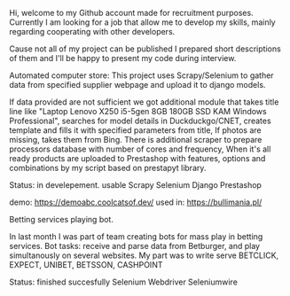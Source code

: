Hi, welcome to my Github account made for recruitment purposes. 
Currently I am looking for a job that allow me to develop my skills, mainly regarding cooperating with other developers.

Cause not all of my project can be published I prepared short descriptions of them and I'll be happy to present
my code during interview.


Automated computer store:
This project uses Scrapy/Selenium to gather data from specified supplier webpage and upload it to django models.

If data provided are not sufficient we got additional module that takes title line like 
"Laptop Lenovo X250 i5-5gen 8GB 180GB SSD KAM Windows Professional", searches for model details in Duckduckgo/CNET,
creates template and fills it with specified parameters from title, If photos are missing, takes them from Bing.
There is additional scraper to prepare processors database with number of cores and frequency,
When it's all ready products are uploaded to Prestashop with features, options and combinations by my script based on prestapyt library. 

Status: in develepement. usable
Scrapy
Selenium
Django
Prestashop

demo: https://demoabc.coolcatsof.dev/
used in: https://bullimania.pl/



Betting services playing bot.

In last month I was part of team creating bots for mass play in betting services. 
Bot tasks:
receive and parse data from Betburger,
and play simultanously on several websites. 
My part was to write serve BETCLICK, EXPECT, UNIBET, BETSSON, CASHPOINT

Status: finished succesfully
Selenium Webdriver
Seleniumwire
